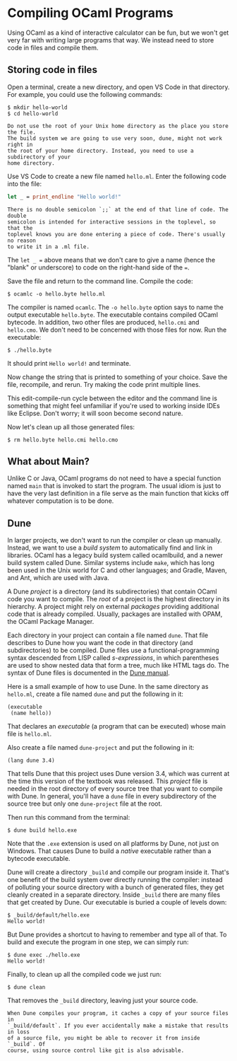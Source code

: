 # Compiling OCaml Programs

Using OCaml as a kind of interactive calculator can be fun, but we won't get
very far with writing large programs that way. We instead need to store code in
files and compile them.

## Storing code in files

Open a terminal, create a new directory, and open VS Code in that directory.
For example, you could use the following commands:

```console
$ mkdir hello-world
$ cd hello-world
```

```{warning}
Do not use the root of your Unix home directory as the place you store the file.
The build system we are going to use very soon, dune, might not work right in
the root of your home directory. Instead, you need to use a subdirectory of your
home directory.
```

Use VS Code to create a new file named `hello.ml`. Enter the following code into
the file:

```ocaml
let _ = print_endline "Hello world!"
```

```{note}
There is no double semicolon `;;` at the end of that line of code. The double
semicolon is intended for interactive sessions in the toplevel, so that the
toplevel knows you are done entering a piece of code. There's usually no reason
to write it in a .ml file.
```

The `let _ =` above means that we don't care to give a name (hence the "blank"
or underscore) to code on the right-hand side of the `=`.

Save the file and return to the command line.  Compile the code:

```console
$ ocamlc -o hello.byte hello.ml
```

The compiler is named `ocamlc`. The `-o hello.byte` option says to name the
output executable `hello.byte`. The executable contains compiled OCaml bytecode.
In addition, two other files are produced, `hello.cmi` and `hello.cmo`. We don't
need to be concerned with those files for now. Run the executable:

```console
$ ./hello.byte
```

It should print `Hello world!` and terminate.

Now change the string that is printed to something of your choice. Save the
file, recompile, and rerun. Try making the code print multiple lines.

This edit-compile-run cycle between the editor and the command line is something
that might feel unfamiliar if you're used to working inside IDEs like Eclipse.
Don't worry; it will soon become second nature.

Now let's clean up all those generated files:

```console
$ rm hello.byte hello.cmi hello.cmo
```

## What about Main?

Unlike C or Java, OCaml programs do not need to have a special function named
`main` that is invoked to start the program. The usual idiom is just to have the
very last definition in a file serve as the main function that kicks off
whatever computation is to be done.

## Dune

In larger projects, we don't want to run the compiler or clean up manually.
Instead, we want to use a *build system* to automatically find and link in
libraries. OCaml has a legacy build system called ocamlbuild, and a newer build
system called Dune. Similar systems include `make`, which has long been used in
the Unix world for C and other languages; and Gradle, Maven, and Ant, which are
used with Java.

A Dune *project* is a directory (and its subdirectories) that contain OCaml code
you want to compile. The *root* of a project is the highest directory in its
hierarchy. A project might rely on external *packages* providing additional code
that is already compiled. Usually, packages are installed with OPAM, the OCaml
Package Manager.

Each directory in your project can contain a file named `dune`. That file
describes to Dune how you want the code in that directory (and subdirectories)
to be compiled. Dune files use a functional-programming syntax descended from
LISP called *s-expressions*, in which parentheses are used to show nested data
that form a tree, much like HTML tags do. The syntax of Dune files is documented
in the [Dune manual][dune-man].

[dune-man]: https://dune.readthedocs.io/en/stable/dune-files.html

Here is a small example of how to use Dune. In the same directory as `hello.ml`,
create a file named `dune` and put the following in it:

```text
(executable
 (name hello))
```

That declares an *executable* (a program that can be executed) whose main file
is `hello.ml`.

Also create a file named `dune-project` and put the following in it:

```text
(lang dune 3.4)
```

That tells Dune that this project uses Dune version 3.4, which was current at
the time this version of the textbook was released. This *project* file is
needed in the root directory of every source tree that you want to compile with
Dune. In general, you'll have a `dune` file in every subdirectory of the source
tree but only one `dune-project` file at the root.

Then run this command from the terminal:

```console
$ dune build hello.exe
```

Note that the `.exe` extension is used on all platforms by Dune, not just on
Windows. That causes Dune to build a *native* executable rather than a bytecode
executable.

Dune will create a directory `_build` and compile our program inside it. That's
one benefit of the build system over directly running the compiler: instead of
polluting your source directory with a bunch of generated files, they get
cleanly created in a separate directory. Inside `_build` there are many files
that get created by Dune. Our executable is buried a couple of levels down:

```console
$ _build/default/hello.exe
Hello world!
```

But Dune provides a shortcut to having to remember and type all of that.
To build and execute the program in one step, we can simply run:

```console
$ dune exec ./hello.exe
Hello world!
```

Finally, to clean up all the compiled code we just run:

```console
$ dune clean
```

That removes the `_build` directory, leaving just your source code.

```{tip}
When Dune compiles your program, it caches a copy of your source files in
`_build/default`. If you ever accidentally make a mistake that results in loss
of a source file, you might be able to recover it from inside `_build`. Of
course, using source control like git is also advisable.
```
